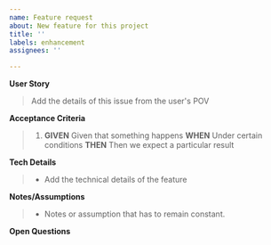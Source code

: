 ```yaml
---
name: Feature request
about: New feature for this project
title: ''
labels: enhancement
assignees: ''

---
```


**User Story**
> Add the details of this issue from the user's POV

**Acceptance Criteria**
> 1. **GIVEN** Given that something happens
> **WHEN** Under certain conditions
> **THEN** Then we expect a particular result

**Tech Details**
>* Add the technical details of the feature

**Notes/Assumptions**
>* Notes or assumption that has to remain constant. 

**Open Questions**
